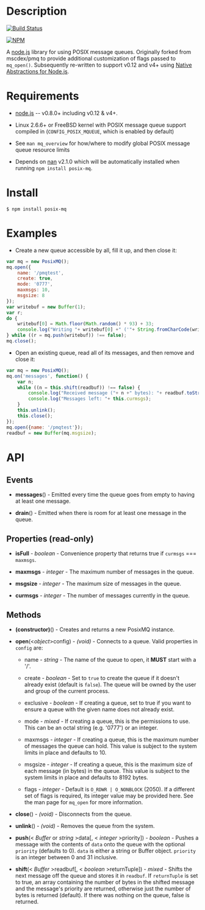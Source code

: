 Description
===========

[![Build Status](https://travis-ci.org/mikeokner/posix-mq.svg)](https://travis-ci.org/mikeokner/posix-mq)

[![NPM](https://nodei.co/npm/posix-mq.png)](https://npmjs.org/package/posix-mq)

A [node.js](http://nodejs.org/) library for using POSIX message queues. Originally forked from mscdex/pmq to provide additional customization of flags passed to `mq_open()`. Subsequently re-written to support v0.12 and v4+ using [Native Abstractions for Node.js](https://github.com/nodejs/nan).


Requirements
============

* [node.js](http://nodejs.org/) -- v0.8.0+ including v0.12 & v4+.

* Linux 2.6.6+ or FreeBSD kernel with POSIX message queue support compiled in (`CONFIG_POSIX_MQUEUE`, which is enabled by default)

* See `man mq_overview` for how/where to modify global POSIX message queue resource limits

* Depends on [nan](https://www.npmjs.com/package/nan) v2.1.0 which will be automatically installed when running `npm install posix-mq`.


Install
=======

```shell
$ npm install posix-mq
```


Examples
========

* Create a new queue accessible by all, fill it up, and then close it:

```javascript
var mq = new PosixMQ();
mq.open({
    name: '/pmqtest',
    create: true,
    mode: '0777',
    maxmsgs: 10,
    msgsize: 8
});
var writebuf = new Buffer(1);
var r;
do {
    writebuf[0] = Math.floor(Math.random() * 93) + 33;
    console.log("Writing "+ writebuf[0] +" ('"+ String.fromCharCode(writebuf[0]) +"') to the queue...");
} while ((r = mq.push(writebuf)) !== false);
mq.close();
```

* Open an existing queue, read all of its messages, and then remove and close it:

```javascript
var mq = new PosixMQ();
mq.on('messages', function() {
    var n;
    while ((n = this.shift(readbuf)) !== false) {
        console.log("Received message ("+ n +" bytes): "+ readbuf.toString('utf8', 0, n));
        console.log("Messages left: "+ this.curmsgs);
    }
    this.unlink();
    this.close();
});
mq.open({name: '/pmqtest'});
readbuf = new Buffer(mq.msgsize);
```


API
===

Events
------

* **messages**() - Emitted every time the queue goes from empty to having at least one message.

* **drain**() - Emitted when there is room for at least one message in the queue.

Properties (read-only)
----------------------

* **isFull** - _boolean_ - Convenience property that returns true if `curmsgs` === `maxmsgs`.

* **maxmsgs** - _integer_ - The maximum number of messages in the queue.

* **msgsize** - _integer_ - The maximum size of messages in the queue.

* **curmsgs** - _integer_ - The number of messages currently in the queue.

Methods
-------

* **(constructor)**() - Creates and returns a new PosixMQ instance.

* **open**(<_object_>config) - _(void)_ - Connects to a queue. Valid properties in `config` are:

    * name - _string_ - The name of the queue to open, it **MUST** start with a '/'.

    * create - _boolean_ - Set to `true` to create the queue if it doesn't already exist (default is `false`). The queue will be owned by the user and group of the current process.

    * exclusive - _boolean_ - If creating a queue, set to true if you want to ensure a queue with the given name does not already exist.

    * mode - _mixed_ - If creating a queue, this is the permissions to use. This can be an octal string (e.g. '0777') or an integer.

    * maxmsgs - _integer_ - If creating a queue, this is the maximum number of messages the queue can hold. This value is subject to the system limits in place and defaults to 10.

    * msgsize - _integer_ - If creating a queue, this is the maximum size of each message (in bytes) in the queue. This value is subject to the system limits in place and defaults to 8192 bytes.

    * flags - _integer_ - Default is `O_RDWR | O_NONBLOCK` (2050). If a different set of flags is required, its integer value may be provided here. See the man page for `mq_open` for more information.
    
* **close**() - _(void)_ - Disconnects from the queue.

* **unlink**() - _(void)_ - Removes the queue from the system.

* **push**(< _Buffer_ or _string_ >data[, < _integer_ >priority]) - _boolean_ - Pushes a message with the contents of `data` onto the queue with the optional `priority` (defaults to 0). `data` is either a string or Buffer object. `priority` is an integer between 0 and 31 inclusive.

* **shift**(< _Buffer_ >readbuf[, < _boolean_ >returnTuple]) - _mixed_ - Shifts the next message off the queue and stores it in `readbuf`. If `returnTuple` is set to true, an array containing the number of bytes in the shifted message and the message's priority are returned, otherwise just the number of bytes is returned (default). If there was nothing on the queue, false is returned.
